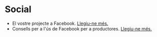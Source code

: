 # Social

* El vostre projecte a Facebook. [Llegiu-ne més.](https://guia.katuma.org/funcionalitats-avancades/social/la-teva-granja-a-facebook)
* Consells per a l'ús de Facebook per a productores. [Llegiu-ne més.](https://guia.katuma.org/funcionalitats-avancades/social/consells-per-a-lus-de-facebook)
